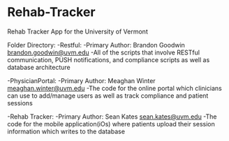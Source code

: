 # Rehab-Tracker
Rehab Tracker App for the University of Vermont

Folder Directory:
-Restful: 
  -Primary Author: Brandon Goodwin brandon.goodwin@uvm.edu
  -All of the scripts that involve RESTful communication, PUSH notifications, and compliance scripts as well as database architecture

-PhysicianPortal:
  -Primary Author: Meaghan Winter meaghan.winter@uvm.edu
  -The code for the online portal which clinicians can use to add/manage users as well as track compliance and patient sessions

-Rehab Tracker:
  -Primary Author: Sean Kates sean.kates@uvm.edu
  -The code for the mobile application(iOs) where patients upload their session information which writes to the database
